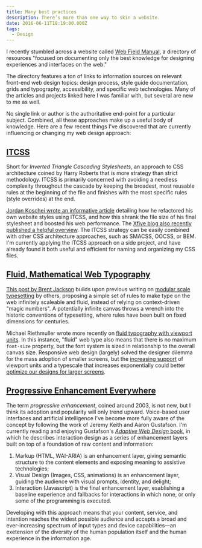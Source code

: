 ```yaml
---
title: Many best practices
description: There’s more than one way to skin a website.
date: 2016-06-11T18:19:00.000Z
tags:
  - Design
---
```


I recently stumbled across a website called [Web Field Manual](http://webfieldmanual.com/), a directory of resources "focused on documenting only the best knowledge for designing experiences and interfaces on the web."

The directory features a ton of links to information sources on relevant front-end web design topics: design process, style guide documentation, grids and typography, accessibility, and specific web technologies. Many of the articles and projects linked here I was familiar with, but several are new to me as well. 

No single link or author is the authoritative end-point for a particular subject. Combined, all these approaches make up a useful body of knowledge. Here are a few recent things I've discovered that are currently influencing or changing my web design approach:

## [ITCSS](http://itcss.io)
Short for *Inverted Triangle Cascading Stylesheets*, an approach to CSS architecture coined by Harry Roberts that is more strategy than strict methodology. ITCSS is primarily concerned with avoiding a needless complexity throughout the cascade by keeping the broadest, most reusable rules at the beginning of the file and finishes with the most specific rules (style overrides) at the end. 

[Jordan Koschei wrote an informative article](https://medium.com/@jordankoschei/how-i-shrank-my-css-by-84kb-by-refactoring-with-itcss-2e8dafee123a#.es1uf4lio) detailing how he refactored his own website styles using ITCSS, and how this shrank the file size of his final stylesheet and boosted his web performance. The [Xfive blog also recently published a helpful overview](https://www.xfive.co/blog/itcss-scalable-maintainable-css-architecture/). The ITCSS strategy can be easily combined with other CSS architecture approaches, such as SMACSS, OOCSS, or BEM. I'm currently applying the ITCSS approach on a side project, and have already found it both useful and efficient for naming and organizing my CSS files.

## [Fluid, Mathematical Web Typography](https://jxnblk.com/blog/mathematical-web-typography/)
[This post by Brent Jackson](https://jxnblk.com/blog/mathematical-web-typography/) builds upon previous writing on [modular scale typesetting](http://typecast.com/blog/a-more-modern-scale-for-web-typography) by others, proposing a simple set of rules to make type on the web infinitely scaleable and fluid, instead of relying on context-driven "magic numbers". A potentially infinite canvas throws a wrench into the historic conventions of typesetting, where rules have been built on fixed dimensions for centuries. 

Michael Riethmuller wrote more recently on [fluid typography with viewport units](https://www.smashingmagazine.com/2016/05/fluid-typography/). In this instance, "fluid" web type also means that there is no maximum <code>font-size</code> property, but the font system is sized in relationship to the overall canvas size. Responsive web design (largely) solved the designer dilemma for the mass adoption of smaller screens, but the [increasing support](http://caniuse.com/#feat=viewport-units) of viewport units and a typescale that increases exponentially could better [optimize our designs for larger screens](https://css-tricks.com/optimizing-large-scale-displays/).


## [Progressive Enhancement Everywhere](https://www.nngroup.com/articles/enhancement/)
The term *progressive enhancement*, coined around 2003, is not new, but I think its adoption and popularity will only trend upward. Voice-based user interfaces and artificial intelligence  I've become more fully aware of the concept by following the work of Jeremy Keith and Aaron Gustafson. I'm currently reading and enjoying Gustafson's [*Adaptive Web Design* book](http://adaptivewebdesign.info/), in which he describes interaction design as a series of enhancement layers built on top of a foundation of raw content and information: 

1. Markup (HTML, WAI-ARIA) is an enhancement layer, giving semantic structure to the content elements and exposing meaning to assistive technologies; 
2. Visual Design (Images, CSS, animations) is an enhancement layer, guiding the audience with visual prompts, identity, and delight; 
3. Interaction (Javascript) is the final enhancement layer, esablishing a baseline experience and fallbacks for interactions in which none, or only some of the programming is executed. 

Developing with this approach means that your content, service, and intention reaches the widest possible audience and accepts a broad and ever-increasing spectrum of input types and device capabilities&mdash;an exetension of the diversity of the human population itself and the human experience in the information age.